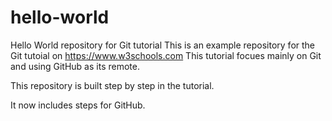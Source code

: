 # hello-world
Hello World repository for Git tutorial
This is an example repository for the Git tutoial on https://www.w3schools.com
This tutorial focues mainly on Git and using GitHub as its remote.

This repository is built step by step in the tutorial. 

It now includes steps for GitHub.

